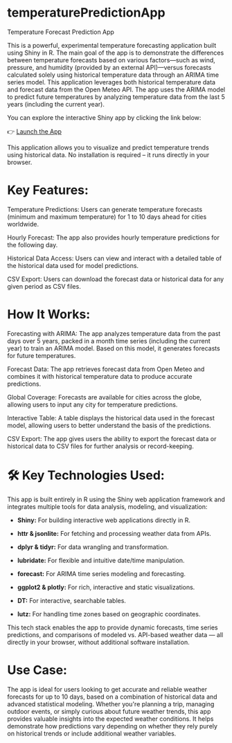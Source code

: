 # temperaturePredictionApp

Temperature Forecast Prediction App 

This is a powerful, experimental temperature forecasting application built using Shiny in R. The main goal of the app is to demonstrate the differences between temperature forecasts based on various factors—such as wind, pressure, and humidity (provided by an external API)—versus forecasts calculated solely using historical temperature data through an ARIMA time series model. This application leverages both historical temperature data and forecast data from the Open Meteo API. The app uses the ARIMA model to predict future temperatures by analyzing temperature data from the last 5 years (including the current year).

You can explore the interactive Shiny app by clicking the link below:

👉 [Launch the App](https://carolineexplores.shinyapps.io/app_r/)

This application allows you to visualize and predict temperature trends using historical data. No installation is required – it runs directly in your browser.

# Key Features:

Temperature Predictions: Users can generate temperature forecasts (minimum and maximum temperature) for 1 to 10 days ahead for cities worldwide.

Hourly Forecast: The app also provides hourly temperature predictions for the following day.

Historical Data Access: Users can view and interact with a detailed table of the historical data used for model predictions.

CSV Export: Users can download the forecast data or historical data for any given period as CSV files.

# How It Works: 
Forecasting with ARIMA: The app analyzes temperature data from the past days over 5 years, packed in a month time series (including the current year) to train an ARIMA model. Based on this model, it generates forecasts for future temperatures.

Forecast Data: The app retrieves forecast data from Open Meteo and combines it with historical temperature data to produce accurate predictions.

Global Coverage: Forecasts are available for cities across the globe, allowing users to input any city for temperature predictions.

Interactive Table: A table displays the historical data used in the forecast model, allowing users to better understand the basis of the predictions.

CSV Export: The app gives users the ability to export the forecast data or historical data to CSV files for further analysis or record-keeping.

# 🛠️ Key Technologies Used:
This app is built entirely in R using the Shiny web application framework and integrates multiple tools for data analysis, modeling, and visualization:

* **Shiny:** For building interactive web applications directly in R.

* **httr & jsonlite:** For fetching and processing weather data from APIs.

* **dplyr & tidyr:** For data wrangling and transformation.

* **lubridate:** For flexible and intuitive date/time manipulation.

* **forecast:** For ARIMA time series modeling and forecasting.

* **ggplot2 & plotly:** For rich, interactive and static visualizations.

* **DT:** For interactive, searchable tables.

* **lutz:** For handling time zones based on geographic coordinates.

This tech stack enables the app to provide dynamic forecasts, time series predictions, and comparisons of modeled vs. API-based weather data — all directly in your browser, without additional software installation.

# Use Case: 
The app is ideal for users looking to get accurate and reliable weather forecasts for up to 10 days, based on a combination of historical data and advanced statistical modeling. Whether you're planning a trip, managing outdoor events, or simply curious about future weather trends, this app provides valuable insights into the expected weather conditions. It helps demonstrate how predictions vary depending on whether they rely purely on historical trends or include additional weather variables.

